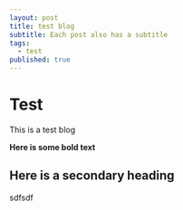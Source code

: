 ```yaml
---
layout: post
title: test blog
subtitle: Each post also has a subtitle
tags:
  - test
published: true
---
```

# Test
This is a test blog

**Here is some bold text**

## Here is a secondary heading

sdfsdf
